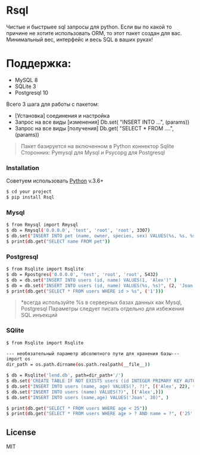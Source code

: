 # Rsql
 
Чистые и быстрыее sql запросы для python. Если вы по какой то причине не хотите использовать ORM, то этот пакет создан для вас. Минимальный вес, интерфейс и весь SQL в ваших руках!


# Поддержка:

  - MySQL 8
  - SQLite 3
  - Postgresql  10


Всего 3 шага для работы с пакетом:
  - [Установка] соединения и настройка
  - Запрос на все виды [изменения] Db.set( "INSERT INTO ...", (params)) 
  - Запрос на все виды [получения] Db.get( "SELECT * FROM ....", (params)) 



> Пакет базируется на включенном в
> Python коннектор Sqlite
> Сторонних: Pymysql для Mysql и 
> Psycopg для Postgresql
 

### Installation

Советуем использовать [Python](https://www.python.org/downloads/) v.3.6+ 

```sh
$ cd your project
$ pip install Rsql 
```

### Mysql

```sh
$ from Rmysql import Rmysql
$ db = Rmysql('0.0.0.0', 'test', 'root', 'root', 3307)
$ db.set("INSERT INTO pet (name, owner, species, sex) VALUES(%s, %s, %s, %s)", ('Rex', 'Alex', 'dogger', 1)) 
$ print(db.get("SELECT name FROM pet"))
```

### Postgresql

```sh
$ from Rsqlite import Rsqlite
$ db = Rpostgres('0.0.0.0', 'test', 'root', 'root', 5432)
$ db = db.set("INSERT INTO users (id, name) VALUES(1, 'Alex')" )
$ db = db.set("INSERT INTO users (id, name) VALUES(%s, %s)", (2, 'Joan'))
$ print(db.get("SELECT * FROM users WHERE id > %s", ('1')))  

```
> *всегда используйте %s в серверных базах данных как Mysql, Postgresql
>Параметры следует писать отдельно для избежения SQL инъекций

### SQlite

```sh
$ from Rsqlite import Rsqlite

--- необязательный параметр абсолютного пути для хранения базы---
import os
dir_path = os.path.dirname(os.path.realpath(__file__))

$ db = Rsqlite('lend.db', path=dir_path+'/') 
$ db.set('CREATE TABLE IF NOT EXISTS users (id INTEGER PRIMARY KEY AUTOINCREMENT, name VARCHAR(40), age INT)') 
$ db.set("INSERT INTO users (name, age) VALUES(?, ?)", [('Alex', 22), ('Peter', 55)]) 
$ db.set("INSERT INTO users (name) VALUES(?)", [('Alex',)]) 
$ db.set("INSERT INTO users (name,age) VALUES('Joan', 30)", ) 

$ print(db.get("SELECT * FROM users WHERE age < 25"))
$ print(db.get("SELECT * FROM users WHERE age > ? AND name = ?", ('25', 'Joan') ))
```
 
License
----

MIT

